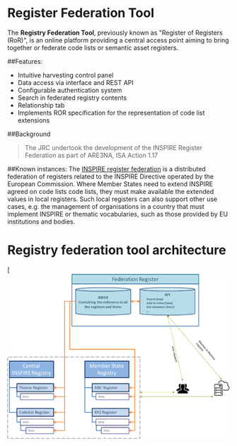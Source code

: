 # Register Federation Tool


The **Registry Federation Tool**, previously known as "Register of Registers (RoR)", is an online platform providing a central access point aiming to bring together or federate code lists or semantic asset registers. 

##Features:

- Intuitive harvesting control panel
- Data access via interface and REST API
- Configurable authentication system
- Search in federated registry contents
- Relationship tab
- Implements ROR specification for the representation of code list extensions

##Background
> The JRC undertook the development of the INSPIRE Register Federation as part of ARE3NA, ISA Action 1.17



##Known instances:
The [INSPIRE register federation](https://inspire.ec.europa.eu/register-federation/) is a distributed federation of registers related to the INSPIRE Directive operated by the European Commission. Where Member States need to extend INSPIRE agreed on code lists code lists, they must make available the extended values in local registers. Such local registers can also support other use cases, e.g. the management of organisations in a country that must implement INSPIRE or thematic vocabularies, such as those provided by EU institutions and bodies. 


# Registry federation tool architecture

[![Architecture scheme](documentation/images/scheme.png)
